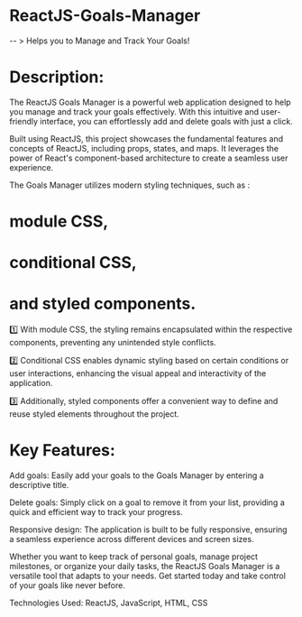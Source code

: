 # ReactJS-Goals-Manager 
-- > Helps you to Manage and Track Your Goals!

# Description:
The ReactJS Goals Manager is a powerful web application designed to help you manage and track your goals effectively. With this intuitive and user-friendly interface, you can effortlessly add and delete goals with just a click.

Built using ReactJS, this project showcases the fundamental features and concepts of ReactJS, including props, states, and maps. It leverages the power of React's component-based architecture to create a seamless user experience.

The Goals Manager utilizes modern styling techniques, such as :
# module CSS,
# conditional CSS,
# and styled components.

1️⃣ With module CSS, the styling remains encapsulated within the respective components, preventing any unintended style conflicts.

2️⃣ Conditional CSS enables dynamic styling based on certain conditions or user interactions, enhancing the visual appeal and interactivity of the application.

3️⃣ Additionally, styled components offer a convenient way to define and reuse styled elements throughout the project.

# Key Features:

Add goals: Easily add your goals to the Goals Manager by entering a descriptive title.

Delete goals: Simply click on a goal to remove it from your list, providing a quick and efficient way to track your progress.

Responsive design: The application is built to be fully responsive, ensuring a seamless experience across different devices and screen sizes.

Whether you want to keep track of personal goals, manage project milestones, or organize your daily tasks, the ReactJS Goals Manager is a versatile tool that adapts to your needs. Get started today and take control of your goals like never before.

Technologies Used: ReactJS, JavaScript, HTML, CSS



